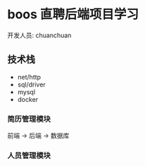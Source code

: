 # boos 直聘后端项目学习

开发人员: chuanchuan


## 技术栈

- net/http
- sql/driver
- mysql
- docker


### 简历管理模块

前端 -> 后端 -> 数据库

### 人员管理模块


